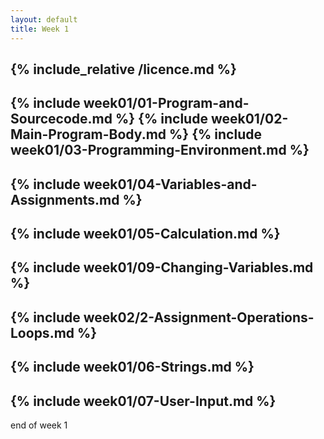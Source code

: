 ```yaml
---
layout: default
title: Week 1
---
```

{% include_relative /licence.md %}
---
{% include week01/01-Program-and-Sourcecode.md %}
{% include week01/02-Main-Program-Body.md %}
{% include week01/03-Programming-Environment.md %}
---
{% include week01/04-Variables-and-Assignments.md %}
---
{% include week01/05-Calculation.md %}
---
{% include week01/09-Changing-Variables.md %}
---
{% include week02/2-Assignment-Operations-Loops.md %}
---
{% include week01/06-Strings.md %}
---
{% include week01/07-User-Input.md %}
---
end of week 1